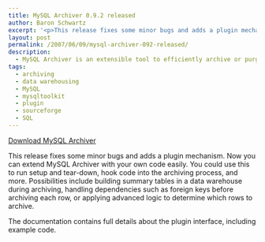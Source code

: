```yaml
---
title: MySQL Archiver 0.9.2 released
author: Baron Schwartz
excerpt: '<p>This release fixes some minor bugs and adds a plugin mechanism. Now you can extend MySQL Archiver with your own code easily. You could use this to run setup and tear-down, hook code into the archiving process, and more. Possibilities include building summary tables in a data warehouse during archiving, handling dependencies such as foreign keys before archiving each row, or applying advanced logic to determine which rows to archive.</p>'
layout: post
permalink: /2007/06/09/mysql-archiver-092-released/
description:
  - MySQL Archiver is an extensible tool to efficiently archive or purge data
tags:
  - archiving
  - data warehousing
  - MySQL
  - mysqltoolkit
  - plugin
  - sourceforge
  - SQL
---
```

<p class="download">
  <a href="http://code.google.com/p/maatkit">Download MySQL Archiver</a>
</p>

This release fixes some minor bugs and adds a plugin mechanism. Now you can extend MySQL Archiver with your own code easily. You could use this to run setup and tear-down, hook code into the archiving process, and more. Possibilities include building summary tables in a data warehouse during archiving, handling dependencies such as foreign keys before archiving each row, or applying advanced logic to determine which rows to archive.

The documentation contains full details about the plugin interface, including example code.
